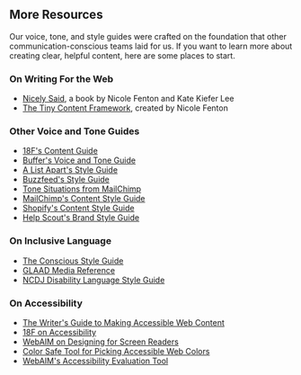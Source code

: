## More Resources

Our voice, tone, and style guides were crafted on the foundation that other communication-conscious teams laid for us. If you want to learn more about creating clear, helpful content, here are some places to start.

### On Writing For the Web

- [Nicely Said](http://www.nicelysaid.co/), a book by Nicole Fenton and Kate Kiefer Lee
- [The Tiny Content Framework](https://gist.github.com/nicoleslaw/2155621), created by Nicole Fenton

### Other Voice and Tone Guides

* [18F's Content Guide](https://pages.18f.gov/content-guide/)
* [Buffer's Voice and Tone Guide](https://buffer.com/tone-guide)
* [A List Apart's Style Guide](http://alistapart.com/about/style-guide)
* [Buzzfeed's Style Guide](https://www.buzzfeed.com/emmyf/buzzfeed-style-guide)
* [Tone Situations from MailChimp](http://voiceandtone.com/)
* [MailChimp's Content Style Guide](http://styleguide.mailchimp.com/resources/further-reading/)
* [Shopify's Content Style Guide](https://polaris.shopify.com/content/product-content#app)
* [Help Scout's Brand Style Guide](http://style.helpscout.com/)

### On Inclusive Language

* [The Conscious Style Guide](http://consciousstyleguide.com/)
* [GLAAD Media Reference](http://www.glaad.org/reference)
* [NCDJ Disability Language Style Guide](http://ncdj.org/style-guide/)

### On Accessibility

* [The Writer's Guide to Making Accessible Web Content](https://zapier.com/blog/accessible-web-content/)
* [18F on Accessibility](https://pages.18f.gov/accessibility/)
* [WebAIM on Designing for Screen Readers](http://webaim.org/techniques/screenreader/)
* [Color Safe Tool for Picking Accessible Web Colors](http://colorsafe.co/)
* [WebAIM's Accessibility Evaluation Tool](http://wave.webaim.org/)
